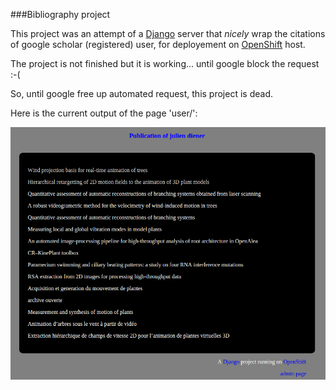 ###Bibliography project

This project was an attempt of a [Django](https://www.djangoproject.com/) server that *nicely* wrap the citations of google scholar (registered) user, for deployement on [OpenShift](https://www.openshift.com/) host. 

The project is not finished but it is working... until google block the request :-(

So, until google free up automated request, this project is dead.


Here is the current output of the page 'user/':

![Screenshot](screenshot.png)
